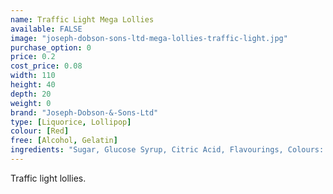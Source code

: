 ```yaml
---
name: Traffic Light Mega Lollies
available: FALSE
image: "joseph-dobson-sons-ltd-mega-lollies-traffic-light.jpg"
purchase_option: 0
price: 0.2
cost_price: 0.08
width: 110
height: 40
depth: 20
weight: 0
brand: "Joseph-Dobson-&-Sons-Ltd"
type: [Liquorice, Lollipop]
colour: [Red]
free: [Alcohol, Gelatin]
ingredients: "Sugar, Glucose Syrup, Citric Acid, Flavourings, Colours: E-102, E-129, E-142. Contains Sulphates."
---
```

Traffic light lollies.